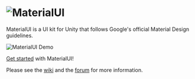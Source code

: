 ![MaterialUI](http://i.imgur.com/zSjViTb.png)
==========
MaterialUI is a UI kit for Unity that follows Google's official Material Design guidelines.

![MaterialUI Demo](http://giant.gfycat.com/CreepyEmotionalElk.gif)

[Get started](https://github.com/InvexGames/MaterialUI/wiki/Getting-Started) with MaterialUI!

Please see the [wiki](https://github.com/InvexGames/MaterialUI/wiki) and the [forum](http://forum.unity3d.com/threads/materialui-a-unity-4-6-ui-kit-that-follows-googles-material-design-guidelines.284500/) for more information.
